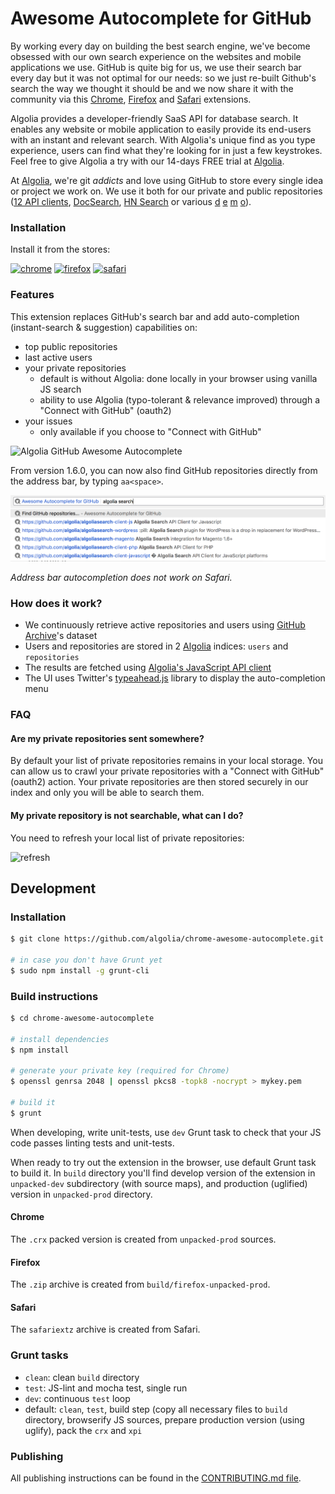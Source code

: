 # Awesome Autocomplete for GitHub

By working every day on building the best search engine, we've become obsessed with our own search experience on the websites and mobile applications we use. GitHub is quite big for us, we use their search bar every day but it was not optimal for our needs: so we just re-built Github's search the way we thought it should be and we now share it with the community via this [Chrome](https://chrome.google.com/webstore/detail/github-awesome-autocomple/djkfdjpoelphhdclfjhnffmnlnoknfnd), [Firefox](https://addons.mozilla.org/en-US/firefox/addon/github-awesome-autocomplete/) and [Safari](https://github.algolia.com/github-awesome-autocomplete.safariextz) extensions.

Algolia provides a developer-friendly SaaS API for database search. It enables any website or mobile application to easily provide its end-users with an instant and relevant search. With Algolia's unique find as you type experience, users can find what they're looking for in just a few keystrokes. Feel free to give Algolia a try with our 14-days FREE trial at [Algolia](https://www.algolia.com).

At [Algolia](https://www.algolia.com), we're git *addicts* and love using GitHub to store every single idea or project we work on. We use it both for our private and public repositories ([12 API clients](https://www.algolia.com/doc), [DocSearch](https://community.algolia.com/docsearch), [HN Search](https://github.com/algolia/hn-search) or various [d](https://github.com/algolia/instant-search-demo) [e](https://community.algolia.com/instantsearch.js/examples/media/) [m](https://community.algolia.com/instantsearch.js/examples/e-commerce/) [o](https://community.algolia.com/instantsearch.js/examples/tourism/)).

### Installation

Install it from the stores:

[![chrome](store/chrome-extension.png)](https://chrome.google.com/webstore/detail/github-awesome-autocomple/djkfdjpoelphhdclfjhnffmnlnoknfnd)
[![firefox](store/firefox-addon.png)](https://addons.mozilla.org/en-US/firefox/addon/github-awesome-autocomplete/)
[![safari](store/safari-extension.png)](https://github.algolia.com/github-awesome-autocomplete.safariextz)

### Features

This extension replaces GitHub's search bar and add auto-completion (instant-search & suggestion) capabilities on:

 * top public repositories
 * last active users
 * your private repositories
   * default is without Algolia: done locally in your browser using vanilla JS search
   * ability to use Algolia (typo-tolerant & relevance improved) through a "Connect with GitHub" (oauth2)
 * your issues
   * only available if you choose to "Connect with GitHub"

![Algolia GitHub Awesome Autocomplete](https://cloud.githubusercontent.com/assets/9317857/22865228/d0428c68-f15f-11e6-86e5-ba4afa55e8b6.gif)

From version 1.6.0, you can now also find GitHub repositories directly from the address bar, by typing `aa<space>`.

![find GitHub repositories from the address bar](search-github-repositories-address-bar.png)

*Address bar autocompletion does not work on Safari.*


### How does it work?

 * We continuously retrieve active repositories and users using [GitHub Archive](http://www.githubarchive.org/)'s dataset
 * Users and repositories are stored in 2 [Algolia](https://www.algolia.com/) indices: `users` and `repositories`
 * The results are fetched using [Algolia's JavaScript API client](https://github.com/algolia/algoliasearch-client-js)
 * The UI uses Twitter's [typeahead.js](http://twitter.github.io/typeahead.js/) library to display the auto-completion menu

### FAQ

#### Are my private repositories sent somewhere?

By default your list of private repositories remains in your local storage. You can allow us to crawl your private repositories with a "Connect with GitHub" (oauth2) action. Your private repositories are then stored securely in our index and only you will be able to search them.

#### My private repository is not searchable, what can I do?

You need to refresh your local list of private repositories:

![refresh](refresh.png)

## Development

### Installation

```sh
$ git clone https://github.com/algolia/chrome-awesome-autocomplete.git

# in case you don't have Grunt yet
$ sudo npm install -g grunt-cli
```

### Build instructions

```sh
$ cd chrome-awesome-autocomplete

# install dependencies
$ npm install

# generate your private key (required for Chrome)
$ openssl genrsa 2048 | openssl pkcs8 -topk8 -nocrypt > mykey.pem

# build it
$ grunt
```

When developing, write unit-tests, use `dev` Grunt task to check that your JS code passes linting tests and unit-tests.

When ready to try out the extension in the browser, use default Grunt task to build it. In `build` directory you'll find develop version of the extension in `unpacked-dev` subdirectory (with source maps), and production (uglified) version in `unpacked-prod` directory.

#### Chrome

The `.crx` packed version is created from `unpacked-prod` sources.

#### Firefox

The `.zip` archive is created from `build/firefox-unpacked-prod`.

#### Safari

The `safariextz` archive is created from Safari.

### Grunt tasks

* `clean`: clean `build` directory
* `test`: JS-lint and mocha test, single run
* `dev`: continuous `test` loop
* default: `clean`, `test`, build step (copy all necessary files to `build`
  directory, browserify JS sources, prepare production version (using uglify),
  pack the `crx` and `xpi`

### Publishing

All publishing instructions can be found in the [CONTRIBUTING.md file](CONTRIBUTING.md).
